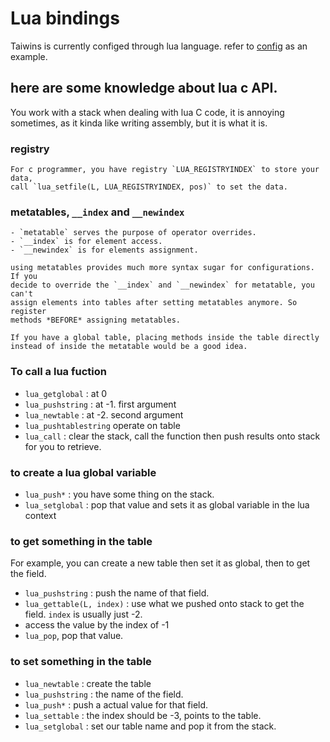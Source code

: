 # Lua bindings

Taiwins is currently configed through lua language. refer to
[config](config.lua) as an example.

## here are some knowledge about lua c API.

You work with a stack when dealing with lua C code, it is annoying sometimes, as
it kinda like writing assembly, but it is what it is.

### registry
	For c programmer, you have registry `LUA_REGISTRYINDEX` to store your data, 
	call `lua_setfile(L, LUA_REGISTRYINDEX, pos)` to set the data.

### metatables, `__index` and `__newindex`
	- `metatable` serves the purpose of operator overrides.
	- `__index` is for element access.
	- `__newindex` is for elements assignment. 
	
	using metatables provides much more syntax sugar for configurations. If you
    decide to override the `__index` and `__newindex` for metatable, you can't
    assign elements into tables after setting metatables anymore. So register
    methods *BEFORE* assigning metatables.
	
	If you have a global table, placing methods inside the table directly
    instead of inside the metatable would be a good idea. 

### To call a lua fuction
- `lua_getglobal` : at 0
- `lua_pushstring` : at -1. first argument
- `lua_newtable` : at -2. second argument
- `lua_pushtablestring` operate on table
- `lua_call` : clear the stack, call the function then push results onto stack
  for you to retrieve.

### to create a lua global variable
- `lua_push*` : you have some thing on the stack.
- `lua_setglobal` : pop that value and sets it as global variable in the lua
  context

### to get something in the table
For example, you can create a new table then set it as global, then to get the
field.

- `lua_pushstring` : push the name of that field.
- `lua_gettable(L, index)` : use what we pushed onto stack to get the
  field. `index` is usually just -2.
- access the value by the index of -1
- `lua_pop`, pop that value.

### to set something in the table
- `lua_newtable` : create the table
- `lua_pushstring` : the name of the field.
- `lua_push*` : push a actual value for that field.
- `lua_settable` : the index should be -3, points to the table.
- `lua_setglobal` : set our table name and pop it from the stack.
